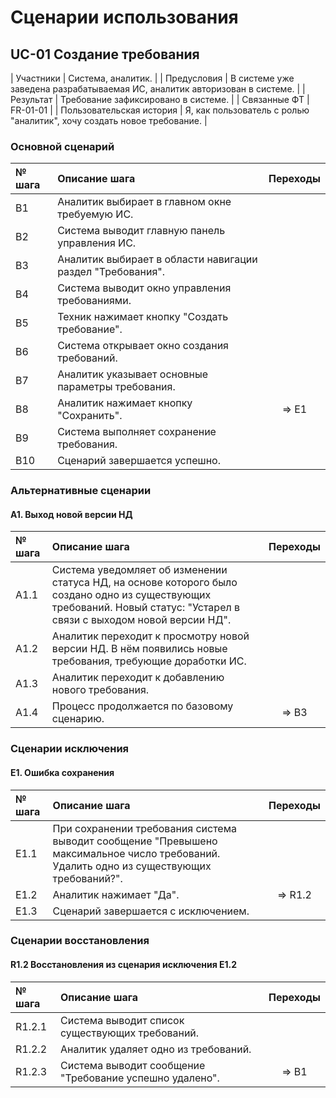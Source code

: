 # Сценарии использования

## UC-01 Создание требования

| Участники                | Система, аналитик.                                                         |
| Предусловия              | В системе уже заведена разрабатываемая ИС, аналитик авторизован в системе. |
| Результат                | Требование зафиксировано в системе.                                        |
| Связанные ФТ             | FR-01-01                                                                   |
| Пользовательская история | Я, как пользователь с ролью "аналитик", хочу создать новое требование.     |

### Основной сценарий

| № шага | Описание шага                                              | Переходы |
|:------ |:---------------------------------------------------------- |:--------:|
| B1     | Аналитик выбирает в главном окне требуемую ИС.             |          |
| B2     | Система выводит главную панель управления ИС.              |          |
| B3     | Аналитик выбирает в области навигации раздел "Требования". |          |
| B4     | Система выводит окно управления требованиями.              |          |
| B5     | Техник нажимает кнопку "Создать требование".               |          |
| B6     | Система открывает окно создания требований.                |          |
| B7     | Аналитик указывает основные параметры требования.          |          |
| B8     | Аналитик нажимает кнопку "Сохранить".                      |   => E1  |
| B9     | Система выполняет сохранение требования.                   |          |
| B10    | Сценарий завершается успешно.                              |          |

### Альтернативные сценарии

#### A1. Выход новой версии НД

| № шага | Описание шага                                                                                                                                                           | Переходы |
|:------ |:----------------------------------------------------------------------------------------------------------------------------------------------------------------------- |:--------:|
| A1.1   | Система уведомляет об изменении статуса НД, на основе которого было создано одно из существующих требований. Новый статус: "Устарел в связи с выходом новой версии НД". |          |
| A1.2   | Аналитик переходит к просмотру новой версии НД. В нём появились новые требования, требующие доработки ИС.                                                               |          |
| A1.3   | Аналитик переходит к добавлению нового требования.                                                                                                                      |          |
| A1.4   | Процесс продолжается по базовому сценарию.                                                                                                                              |   => B3  |

### Сценарии исключения

#### E1. Ошибка сохранения

| № шага | Описание шага                                                                                                                            | Переходы |
|:------ |:---------------------------------------------------------------------------------------------------------------------------------------- |:--------:|
| E1.1   | При сохранении требования система выводит сообщение "Превышено максимальное число требований. Удалить одно из существующих требований?". |          |
| E1.2   | Аналитик нажимает "Да".                                                                                                                  |  => R1.2 |
| E1.3   | Сценарий завершается с исключением.                                                                                                      |          |

### Сценарии восстановления

#### R1.2 Восстановления из сценария исключения E1.2

| № шага | Описание шага                                           | Переходы |
|:------ |:------------------------------------------------------- |:--------:|
| R1.2.1 | Система выводит список существующих требований.         |          |
| R1.2.2 | Аналитик удаляет одно из требований.                    |          |
| R1.2.3 | Система выводит сообщение "Требование успешно удалено". |   => B1  |
